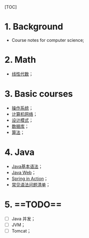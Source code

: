 [TOC]

# 1. Background

- Course notes for computer science;

# 2. Math

- [线性代数](./Essence_of_linear_algebra.md)；

# 3. Basic courses

- [操作系统](./OS/OS.md)；
- [计算机网络](./ComputeNetworks.md)；
- [设计模式](./DesignPatterns/DesignPatterns.md)；
- [数据库](./Database.md)；
- [算法](./Algorithm.md)；

# 4. Java

- [Java基本语法](./CoreJava.md)；
- [Java Web](./JavaWeb.md)；
- [Spring in Action](./Java/SpringInAction.md)；
- [常见语法问题清单](./Programme.md)；

# 5. ==TODO==

- [ ] Java 并发；
- [ ] JVM；
- [ ] Tomcat；